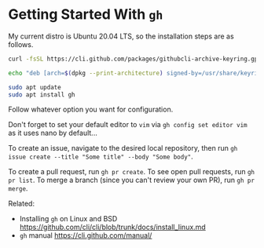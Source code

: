 # Getting Started With `gh`

My current distro is Ubuntu 20.04 LTS, so the installation steps are as
follows.

```BASH
curl -fsSL https://cli.github.com/packages/githubcli-archive-keyring.gpg | sudo dd of=/usr/share/keyrings/githubcli-archive-keyring.gpg

echo "deb [arch=$(dpkg --print-architecture) signed-by=/usr/share/keyrings/githubcli-archive-keyring.gpg] https://cli.github.com/packages stable main" | sudo tee /etc/apt/sources.list.d/github-cli.list > /dev/null

sudo apt update
sudo apt install gh
```

Follow whatever option you want for configuration.

Don't forget to set your default editor to `vim` via `gh config set
editor vim` as it uses nano by default...

To create an issue, navigate to the desired local repository, then run
`gh issue create --title "Some title" --body "Some body"`.

To create a pull request, run `gh pr create`. To see open pull requests,
run `gh pr list`. To merge a branch (since you can't review your own PR),
run `gh pr merge`.

Related:

* Installing `gh` on Linux and BSD
	<https://github.com/cli/cli/blob/trunk/docs/install_linux.md>
* `gh` manual
	<https://cli.github.com/manual/>
